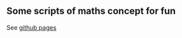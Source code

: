 ## Some scripts of maths concept for fun

See [github pages](https://ment3.github.io/p5-challenges/)
